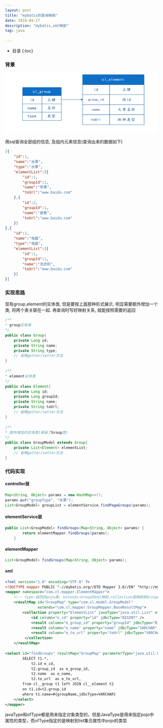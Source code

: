 ```yaml
---
layout: post
title: "mybatis的查询映射"
date: 2019-04-17
description: "mybatis,xml映射"
tag: java

---
```

* 目录
{:toc}
### 背景

<img src="/images/posts/mybatis-model-xml/table.png" height="200" width="600">

用sql查询全部组的信息, 及组内元素信息(查询出来的数据如下)

```json
[{
	"id":1,
	"name":"水果",
	"type":"水果",
	"elementList":[{
		"id":1,
		"groupId":1,
		"name":"苹果",
		"toUrl":"www.baidu.com"
	},{
		"id":2,
		"groupId":1,
		"name":"香蕉",
		"toUrl":"www.baidu.com"
	}]
},{
	"id":2,
	"name":"电器",
	"type":"电器",
	"elementList":[{
		"id":1,
		"groupId":1,
		"name":"洗衣机",
		"toUrl":"www.baidu.com"
	}]
}]
```

### 实现思路

现有group,element的实体类, 但是要按上面那种形式展示, 明显需要额外增加一个类, 将两个表关联在一起. 再查询时写好映射关系, 就能按照需要的返回

```java
/**
* group实体类
*/
public class Group{
    private Long id;
    private String name;
    private String type;
    // 省略getter/setter方法
}

/**
* element实体类
*/
public class Element{
    private Long id;
    private Long groupId;
    private String name;
    private String toUrl;
    // 省略getter/setter方法
}

/**
* 额外增加的实体类(继承了Group类)
*/
public class GroupModel extends Group{
   	private List<Element> elementList;
    // 省略getter/setter方法
}
```

### 代码实现

#### controller层

```java
Map<String, Object> params = new HashMap<>();
params.put("groupType", "水果");
List<GroupModel> groupList = elementService.findPageGroups(params);
```

#### elementService层

```java
public List<GroupModel> findGroups(Map<String, Object> params) {
		return elementMapper.findGroups(params);
	}
```

####  elementMapper

```java
List<GroupModel> findGroups(Map<String, Object> params);
```

#### xml

```xml
<?xml version="1.0" encoding="UTF-8" ?>
<!DOCTYPE mapper PUBLIC "-//mybatis.org//DTD Mapper 3.0//EN" "http://mybatis.org/dtd/mybatis-3-mapper.dtd" >
<mapper namespace="com.cl.mapper.ElementMapper">
    <!-- type:返回的pojo类; extends:Group的xml映射,collection是映射到GroupModel里的List<Element> elementList; ofType:list集合属性中pojo的类型 -->
    <resultMap id="GroupMap" type="com.cl.model.GroupModel"
               extends="com.cl.mapper.GroupMapper.BaseResultMap">
        <collection property="ElementList" javaType="java.util.List" ofType="com.cl.domain.Element">
            <id column="e_id" property="id" jdbcType="BIGINT" />
      		<result column="e_group_id" property="groupId" jdbcType="BIGINT" />
            <result column="e_name" property="name" jdbcType="VARCHAR" />
            <result column="e_to_url" property="toUrl" jdbcType="VARCHAR" />
         </collection>
    </resultMap>

<select id="findGroups" resultMap="GroupMap" parameterType="java.util.Map">
        SELECT t1.*,
            t2.id e_id,
    		t2.group_id  as e_group_id,
            t2.name  as e_name,
            t2.to_url  as e_to_url,
        from cl__group t1 left JOIN cl__element t2
        on t1.id=t2.group_id
        where t1.name=#{groupName,jdbcType=VARCHAR} 
    </select>
</mapper>
```

javaType和ofType都是用来指定对象类型的，但是JavaType是用来指定pojo中属性的类型，而ofType指定的是映射到list集合属性中pojo的类型
